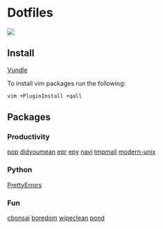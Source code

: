 # Dotfiles

![](https://i.imgur.com/SuN8gKt.png)


## Install

[Vundle](https://github.com/VundleVim/Vundle.vim)

To install vim packages run the following:

```
vim +PluginInstall +qall
```

## Packages

### Productivity
[pop](https://github.com/charmbracelet/pop)
[didyoumean](https://github.com/hisbaan/didyoumean)
[epr](https://github.com/wustho/epr/tree/master)
[epy](https://github.com/wustho/epy)
[navi](https://github.com/denisidoro/navi)
[tmpmail](https://github.com/sdushantha/tmpmail)
[modern-unix](https://github.com/ibraheemdev/modern-unix)


### Python
[PrettyErrors](https://github.com/onelivesleft/PrettyErrors/)


### Fun
[cbonsai](https://gitlab.com/jallbrit/cbonsai)
[boredom](https://github.com/VivekThazhathattil/boredom)
[wipeclean](https://github.com/JeanJouliaCode/wipeClean/tree/master)
[pond](https://gitlab.com/alice-lefebvre/pond)

